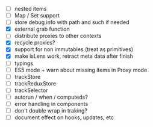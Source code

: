 

* [ ] nested items
* [ ] Map / Set support
* [ ] store debug info with path and such if needed
* [x] external grab function
* [ ] distribute proxies to other contexts
* [x] recycle proxies?
* [x] support for non immutables (treat as primitives)
* [x] make isLens work, retract meta data after finish
* [ ] typings
* [ ] ES5 mode + warn about missing items in Proxy mode
* [ ] trackStore
* [ ] trackReduxStore
* [ ] trackSelector
* [ ] autorun / when / computeds?
* [ ] error handling in components
* [ ] don't double wrap in traking?
* [ ] document effect on hooks, updates, etc
